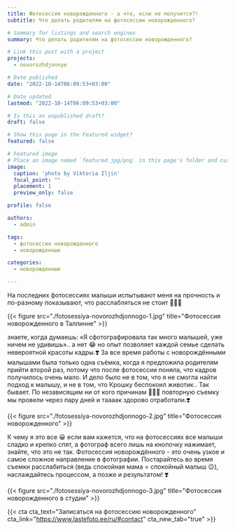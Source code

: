 ```yaml
---
title: Фотосессия новорожденного - а что, если не получится?!
subtitle: Что делать родителям на фотосессии новорожденного?

# Summary for listings and search engines
summary: Что делать родителям на фотосессии новорожденного?

# Link this post with a project
projects: 
  - novorozhdjonnye

# Date published
date: "2022-10-14T06:09:53+03:00"

# Date updated
lastmod: "2022-10-14T06:09:53+03:00"

# Is this an unpublished draft?
draft: false

# Show this page in the Featured widget?
featured: false

# Featured image
# Place an image named `featured.jpg/png` in this page's folder and customize its options here.
image:
  caption: 'photo by Viktoria Iljin'
  focal_point: ""
  placement: 1
  preview_only: false

profile: false

authors:
  - admin

tags:
  - фотосессия новорожденного
  - новорожденные

categories:
  - новорожденные

---
```

На последних фотосессиях малыши испытывают меня на прочность и по-разному показывают, что расслабляться не стоит 🤷🏻‍♀️

{{< figure src="./fotosessiya-novorozhdjonnogo-1.jpg" title="Фотосессия новорожденного в Таллинне" >}}

знаете, когда думаешь: «Я сфотографировала так много малышей, уже ничем не удивишь».. а нет 😂 но опыт позволяет каждой семье сделать невероятной красоты кадры.❣️ За все время работы с новорождёнными малышами была только одна съёмка, когда я предложила родителям прийти второй раз, потому что после фотосессии поняла, что кадров получилось очень мало. И дело было не в том, что я не смогла найти подход к малышу, и не в том, что Крошку беспокоил животик.. Так бывает. По независящим ни от кого причинам 🤷🏻‍♀️ повторную съемку мы провели через пару дней и таааак здорово отработали.❣️ 

{{< figure src="./fotosessiya-novorozhdjonnogo-2.jpg" title="Фотосессия новорожденного" >}}

К чему я это все 😀 если вам кажется, что на фотосессиях все малыши сладко и крепко спят, а фотограф всего лишь на кнопочку нажимает, знайте, что это не так. Фотосессия новорождённого - это очень узкое и самое сложное направление в фотографии. Постарайтесь во время съемки расслабиться (ведь спокойная мама = спокойный малыш 😉), наслаждайтесь процессом, а позже и результатом! ❣️ 

{{< figure src="./fotosessiya-novorozhdjonnogo-3.jpg" title="Фотосессия новорожденного в студии" >}}

{{< cta cta_text="Записаться на фотосессию новорожденного" cta_link="https://www.lastefoto.ee/ru/#contact" cta_new_tab="true" >}}